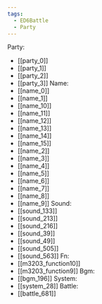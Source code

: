 ```yaml
---
tags:
  - ED6Battle
  - Party
---
```

Party:
- [[party_0]]
- [[party_1]]
- [[party_2]]
- [[party_3]]
Name:
- [[name_0]]
- [[name_1]]
- [[name_10]]
- [[name_11]]
- [[name_12]]
- [[name_13]]
- [[name_14]]
- [[name_15]]
- [[name_2]]
- [[name_3]]
- [[name_4]]
- [[name_5]]
- [[name_6]]
- [[name_7]]
- [[name_8]]
- [[name_9]]
Sound:
- [[sound_133]]
- [[sound_213]]
- [[sound_216]]
- [[sound_39]]
- [[sound_49]]
- [[sound_505]]
- [[sound_563]]
Fn:
- [[m3203_function10]]
- [[m3203_function9]]
Bgm:
- [[bgm_196]]
System:
- [[system_28]]
Battle:
- [[battle_681]]
